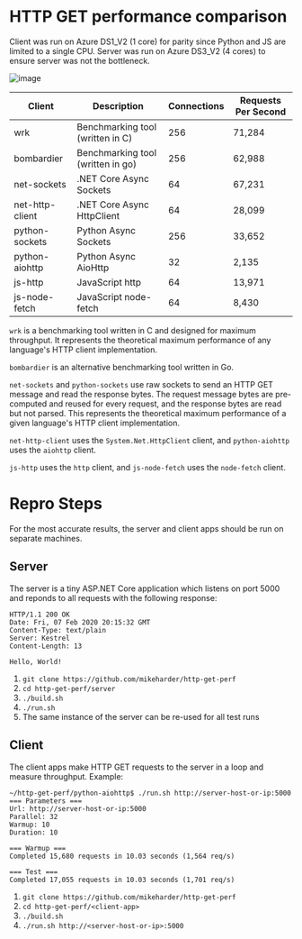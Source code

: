 # HTTP GET performance comparison

Client was run on Azure DS1_V2 (1 core) for parity since Python and JS are limited to a single CPU.  Server was run on Azure DS3_V2 (4 cores) to ensure server was not the bottleneck.

![image](https://user-images.githubusercontent.com/9459391/75082146-17a2ed00-54c7-11ea-858c-0bd42b531b7b.png)

| Client           | Description                       | Connections | Requests Per Second |
|------------------|-----------------------------------|-------------|---------------------|
| wrk              | Benchmarking tool (written in C)  | 256         | 71,284              |
| bombardier       | Benchmarking tool (written in go) | 256         | 62,988              |
| net-sockets      | .NET Core Async Sockets           | 64          | 67,231              |
| net-http-client  | .NET Core Async HttpClient        | 64          | 28,099              |
| python-sockets   | Python Async Sockets              | 256         | 33,652              |
| python-aiohttp   | Python Async AioHttp              | 32          | 2,135               |
| js-http          | JavaScript http                   | 64          | 13,971              |
| js-node-fetch    | JavaScript node-fetch             | 64          | 8,430               |

`wrk` is a benchmarking tool written in C and designed for maximum throughput.  It represents the theoretical maximum performance of any language's HTTP client implementation.

`bombardier` is an alternative benchmarking tool written in Go.

`net-sockets` and `python-sockets` use raw sockets to send an HTTP GET message and read the response bytes.  The request message bytes are pre-computed and reused for every request, and the response bytes are read but not parsed.  This represents the theoretical maximum performance of a given language's HTTP client implementation.

`net-http-client` uses the `System.Net.HttpClient` client, and `python-aiohttp` uses the `aiohttp` client.

`js-http` uses the `http` client, and `js-node-fetch` uses the `node-fetch` client.

# Repro Steps

For the most accurate results, the server and client apps should be run on separate machines.

## Server
The server is a tiny ASP.NET Core application which listens on port 5000 and reponds to all requests with the following response:

```
HTTP/1.1 200 OK                                            
Date: Fri, 07 Feb 2020 20:15:32 GMT                        
Content-Type: text/plain                                   
Server: Kestrel                                            
Content-Length: 13                                         
                                                
Hello, World!
```

1. `git clone https://github.com/mikeharder/http-get-perf`
2. `cd http-get-perf/server`
3. `./build.sh`
4. `./run.sh`
5. The same instance of the server can be re-used for all test runs

## Client
The client apps make HTTP GET requests to the server in a loop and measure throughput.  Example:

```
~/http-get-perf/python-aiohttp$ ./run.sh http://server-host-or-ip:5000
=== Parameters ===
Url: http://server-host-or-ip:5000
Parallel: 32
Warmup: 10
Duration: 10

=== Warmup ===
Completed 15,680 requests in 10.03 seconds (1,564 req/s)

=== Test ===
Completed 17,055 requests in 10.03 seconds (1,701 req/s)
```

1. `git clone https://github.com/mikeharder/http-get-perf`
2. `cd http-get-perf/<client-app>`
3. `./build.sh`
4. `./run.sh http://<server-host-or-ip>:5000`
